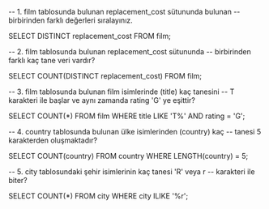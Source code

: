 -- 1. film tablosunda bulunan replacement_cost sütununda bulunan 
-- birbirinden farklı değerleri sıralayınız.

SELECT DISTINCT replacement_cost FROM film;

-- 2. film tablosunda bulunan replacement_cost sütununda 
-- birbirinden farklı kaç tane veri vardır?

SELECT COUNT(DISTINCT replacement_cost) FROM film;

-- 3. film tablosunda bulunan film isimlerinde (title) kaç tanesini 
-- T karakteri ile başlar ve aynı zamanda rating 'G' ye eşittir?

SELECT COUNT(*) FROM film
WHERE title LIKE 'T%' AND rating = 'G';

-- 4. country tablosunda bulunan ülke isimlerinden (country) kaç 
-- tanesi 5 karakterden oluşmaktadır?

SELECT COUNT(country) FROM country
WHERE LENGTH(country) = 5;

-- 5. city tablosundaki şehir isimlerinin kaç tanesi 'R' veya r
-- karakteri ile biter?

SELECT COUNT(*) FROM city
WHERE city ILIKE '%r';